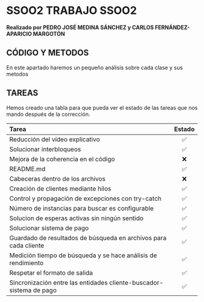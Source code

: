 # **SSOO2 TRABAJO SSOO2**
**Realizado por PEDRO JOSÉ MEDINA SÁNCHEZ y CARLOS FERNÁNDEZ-APARICIO MARGOTÓN**

## **CÓDIGO Y METODOS**
En este apartado haremos un pequeño análisis sobre cada clase y sus metodos





## **TAREAS**

Hemos creado una tabla para que pueda ver el estado de las tareas que nos mando después de la corrección.

| Tarea            | Estado  |
|:-----------------|:-------:|
| Reducción del vídeo explicativo | ✅       |
| Solucionar interbloqueos | ✅       |
| Mejora de la coherencia en el código  | ❌       |
| README.md       | ✅       |
| Cabeceras dentro de los archivos | ❌      |
| Creación de clientes mediante hilos | ✅       |
| Control y propagación de excepciones con try-catch| ✅      |
| Número de instancias para buscar es configurable | ✅       |
| Solucion de esperas activas sin ningún sentido | ✅       |
| Solucionar sistema de pago | ✅      |
| Guardado de resultados de búsqueda en archivos para cada cliente | ✅       |
| Medición tiempo de búsqueda y se hace análisis de rendimiento | ✅     |
| Respetar el formato de salida | ✅       |
| Sincronización entre las entidades cliente-buscador-sistema de pago | ✅      |


